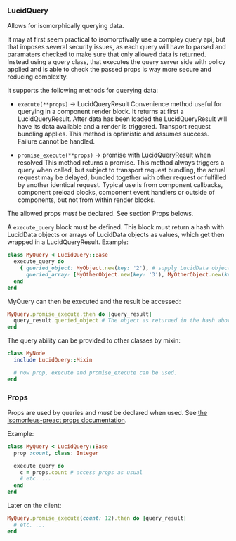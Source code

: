 ### LucidQuery

Allows for isomorphically querying data.

It may at first seem practical to isomorpfivally use a compley query api, but that imposes several security issues, as each query will have to
parsed and paramaters checked to make sure that only allowed data is returned. Instead using a query class, that executes the query server side
with policy applied and is able to check the passed props is way more secure and reducing complexity.

It supports the following methods for querying data:
- `execute(**props)` -> LucidQueryResult
  Convenience method useful for querying in a component render block. It returns at first a LucidQueryResult. After data has been loaded
  the LucidQueryResult will have its data available and a render is triggered. Transport request bundling applies.
  This method is optimistic and assumes success. Failure cannot be handled.

- `promise_execute(**props)` -> promise with LucidQueryResult when resolved
  This method returns a promise. This method always triggers a query when called, but subject to transport request bundling, the actual request may be
  delayed, bundled together with other request or fulfilled by another identical request.
  Typical use is from component callbacks, component preload blocks, component event handlers or outside of components,
  but not from within render blocks.

The allowed props *must* be declared. See section Props belows.

A `execute_query` block must be defined. This block must return a hash with LucidData objects or arrays of LucidData objects as values,
which get then wrapped in a LucidQueryResult. Example:
```ruby
class MyQuery < LucidQuery::Base
  execute_query do
    { queried_object: MyObject.new(key: '2'), # supply LucidData object as instance
      queried_array: [MyOtherObject.new(key: '3'), MyOtherObject.new(key: '4')] } # supply array of LucidData object instances
  end
end
```
MyQuery can then be executed and the result be accessed:
```ruby
MyQuery.promise_execute.then do |query_result|
  query_result.queried_object # The object as returned in the hash above. The hash key can be accessed with a method.
end
```
The query ability can be provided to other classes by mixin:
```ruby
class MyNode
  include LucidQuery::Mixin

  # now prop, execute and promise_execute can be used.
end
```

### Props
Props are used by queries and *must* be declared when used.
See [the isomorfeus-preact props documentation](https://github.com/isomorfeus/isomorfeus-preact/blob/master/docs/props.md#prop-declaration).

Example:
```ruby
class MyQuery < LucidQuery::Base
  prop :count, class: Integer

  execute_query do
    c = props.count # access props as usual
    # etc. ...
  end
end
```
Later on the client:
```ruby
MyQuery.promise_execute(count: 12).then do |query_result|
  # etc. ...
end
```
